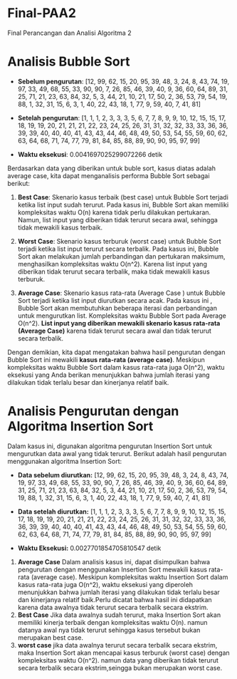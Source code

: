 # Final-PAA2
Final Perancangan dan Analisi Algoritma 2

# Analisis Bubble Sort

- **Sebelum pengurutan**: [12, 99, 62, 15, 20, 95, 39, 48, 3, 24, 8, 43, 74, 19, 97, 33, 49, 68, 55, 33, 90, 90, 7, 26, 85, 46, 39, 40, 9, 36, 60, 64, 89, 31, 25, 71, 21, 23, 63, 84, 32, 5, 3, 44, 21, 10, 21, 17, 50, 2, 36, 53, 79, 54, 19, 88, 1, 32, 31, 15, 6, 3, 1, 40, 22, 43, 18, 1, 77, 9, 59, 40, 7, 41, 81]

- **Setelah pengurutan**: [1, 1, 1, 2, 3, 3, 3, 5, 6, 7, 7, 8, 9, 9, 10, 12, 15, 15, 17, 18, 19, 19, 20, 21, 21, 21, 22, 23, 24, 25, 26, 31, 31, 32, 32, 33, 33, 36, 36, 39, 39, 40, 40, 40, 41, 43, 43, 44, 46, 48, 49, 50, 53, 54, 55, 59, 60, 62, 63, 64, 68, 71, 74, 77, 79, 81, 84, 85, 88, 89, 90, 90, 95, 97, 99]

- **Waktu eksekusi**: 0.0041697025299072266 detik

Berdasarkan data yang diberikan untuk buble sort, kasus diatas adalah average case, kita dapat menganalisis performa Bubble Sort sebagai berikut:

1. **Best Case**: Skenario kasus terbaik (best case) untuk Bubble Sort terjadi ketika list input sudah terurut. Pada kasus ini, Bubble Sort akan memiliki kompleksitas waktu O(n) karena tidak perlu dilakukan pertukaran. Namun, list input yang diberikan tidak terurut secara awal, sehingga tidak mewakili kasus terbaik.

2. **Worst Case**: Skenario kasus terburuk (worst case) untuk Bubble Sort terjadi ketika list input terurut secara terbalik. Pada kasus ini, Bubble Sort akan melakukan jumlah perbandingan dan pertukaran maksimum, menghasilkan kompleksitas waktu O(n^2). Karena list input yang diberikan tidak terurut secara terbalik, maka tidak mewakili kasus terburuk.

3. **Average Case**: Skenario kasus rata-rata (Average Case ) untuk Bubble Sort terjadi ketika list input diurutkan secara acak. Pada kasus ini
, Bubble Sort akan membutuhkan beberapa iterasi dan perbandingan untuk mengurutkan list. Kompleksitas waktu Bubble Sort pada Average O(n^2). **List input yang diberikan mewakili skenario kasus rata-rata (Average Case)** karena tidak terurut secara awal dan tidak terurut secara terbalik.

Dengan demikian, kita dapat mengatakan bahwa hasil pengurutan dengan Bubble Sort ini mewakili **kasus rata-rata (average case)**. Meskipun kompleksitas waktu Bubble Sort dalam kasus rata-rata juga O(n^2), waktu eksekusi yang Anda berikan menunjukkan bahwa jumlah iterasi yang dilakukan tidak terlalu besar dan kinerjanya relatif baik.

# Analisis Pengurutan dengan Algoritma Insertion Sort

Dalam kasus ini, digunakan algoritma pengurutan Insertion Sort untuk mengurutkan data awal yang tidak terurut. Berikut adalah hasil pengurutan menggunakan algoritma Insertion Sort:

- **Data sebelum diurutkan:** [12, 99, 62, 15, 20, 95, 39, 48, 3, 24, 8, 43, 74, 19, 97, 33, 49, 68, 55, 33, 90, 90, 7, 26, 85, 46, 39, 40, 9, 36, 60, 64, 89, 31, 25, 71, 21, 23, 63, 84, 32, 5, 3, 44, 21, 10, 21, 17, 50, 2, 36, 53, 79, 54, 19, 88, 1, 32, 31, 15, 6, 3, 1, 40, 22, 43, 18, 1, 77, 9, 59, 40, 7, 41, 81]

- **Data setelah diurutkan:** [1, 1, 1, 2, 3, 3, 3, 5, 6, 7, 7, 8, 9, 9, 10, 12, 15, 15, 17, 18, 19, 19, 20, 21, 21, 21, 22, 23, 24, 25, 26, 31, 31, 32, 32, 33, 33, 36, 36, 39, 39, 40, 40, 40, 41, 43, 43, 44, 46, 48, 49, 50, 53, 54, 55, 59, 60, 62, 63, 64, 68, 71, 74, 77, 79, 81, 84, 85, 88, 89, 90, 90, 95, 97, 99]

- **Waktu Eksekusi:** 0.0027701854705810547 detik
1. **Average Case**
Dalam analisis kasus ini, dapat disimpulkan bahwa pengurutan dengan menggunakan Insertion Sort mewakili kasus rata-rata (average case). Meskipun kompleksitas waktu Insertion Sort dalam kasus rata-rata juga O(n^2), waktu eksekusi yang diperoleh menunjukkan bahwa jumlah iterasi yang dilakukan tidak terlalu besar dan kinerjanya relatif baik.Perlu dicatat bahwa hasil ini didapatkan karena data awalnya tidak terurut secara terbalik secara ekstrim. 
2. **Best Case**
Jika data awalnya sudah terurut, maka Insertion Sort akan memiliki kinerja terbaik dengan kompleksitas waktu O(n). namun datanya awal nya tidak  terurut sehingga kasus tersebut bukan merupakan best case.
3. **worst case**
   jika data awalnya terurut secara terbalik secara ekstrim, maka Insertion Sort akan mencapai kasus terburuk (worst case) dengan kompleksitas waktu O(n^2). namun data yang diberikan tidak terurut secara terbalik secara ekstrim,seingga bukan merupakan worst case.
